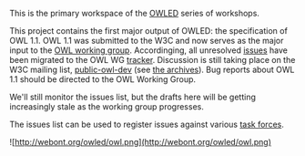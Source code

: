 This is the primary workspace of the [OWLED](http://webont.org/owled/) series of workshops.

This project contains the first major output of OWLED: the specification of OWL 1.1. OWL 1.1 was submitted to the W3C and now serves as the major input to the [OWL working group](http://www.w3.org/2007/OWL/wiki/OWL_Working_Group). Accordinging, all unresolved [issues](http://code.google.com/p/owl1-1/issues/list) have been migrated to the OWL WG [tracker](http://www.w3.org/2007/OWL/tracker/). Discussion is still taking place on the W3C mailing list, [public-owl-dev](mailto:public-owl-dev@w3.org) (see [the archives](http://lists.w3.org/Archives/Public/public-owl-dev/)). Bug reports about OWL 1.1 should be directed to the OWL Working Group.

We'll still monitor the issues list, but the drafts here will be getting increasingly stale as the working group progresses.

The issues list can be used to register issues against various [task forces](http://code.google.com/p/owl1-1/wiki/TaskForces).

![http://webont.org/owled/owl.png](http://webont.org/owled/owl.png)